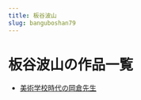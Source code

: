 ```yaml
---
title: 板谷波山
slug: banguboshan79
---
```


# 板谷波山の作品一覧

- [美術学校時代の岡倉先生](meishuxuexiaoshidainogangcangxianshengd4)

